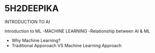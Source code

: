 # 5H2DEEPIKA

 INTRODUCTION TO AI 
 
 Introduction to ML
  -MACHINE LEARNING
  -Relationship between AI & ML
  - Why Machine Learning?
  - Traditional Apporoach VS Machine Learning Approach 
